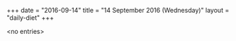 +++
date = "2016-09-14"
title = "14 September 2016 (Wednesday)"
layout = "daily-diet"
+++

\<no entries\>